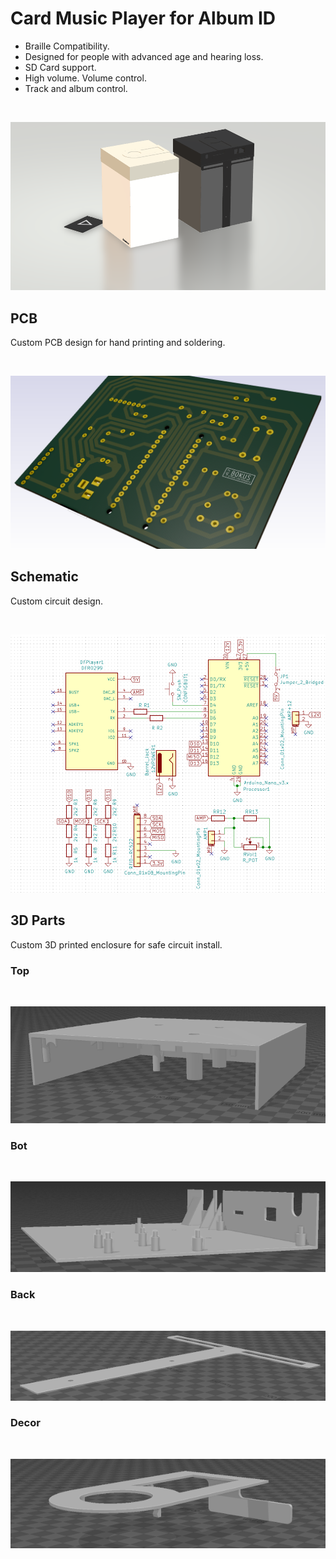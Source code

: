 # Card Music Player for Album ID

- Braille Compatibility.
- Designed for people with advanced age and hearing loss.
- SD Card support. 
- High volume. Volume control.
- Track and album control.

![]()<p align="center"><img src="https://github.com/fedeboco/rfid-player/blob/main/assets/cover.png?raw=true">

## PCB

Custom PCB design for hand printing and soldering.
  
![]()<p align="center"><img src="https://github.com/fedeboco/rfid-player/blob/main/assets/pcb.png?raw=true">
  
## Schematic

Custom circuit design.
  
![]()<p align="center"><img src="https://github.com/fedeboco/rfid-player/blob/main/assets/schem.png?raw=true">
  
## 3D Parts

Custom 3D printed enclosure for safe circuit install.

### Top
  
![]()<p align="center"><img src="https://github.com/fedeboco/rfid-player/blob/main/assets/top.png?raw=true">
  
### Bot  
  
![]()<p align="center"><img src="https://github.com/fedeboco/rfid-player/blob/main/assets/bot.png?raw=true">
  
### Back

![]()<p align="center"><img src="https://github.com/fedeboco/rfid-player/blob/main/assets/back.png?raw=true">
  
### Decor

![]()<p align="center"><img src="https://github.com/fedeboco/rfid-player/blob/main/assets/decor.png?raw=true">
